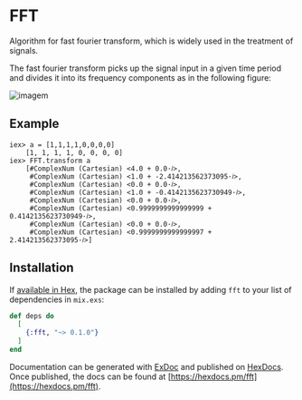 # FFT

Algorithm for fast fourier transform, which is widely used in the treatment of signals.

The fast fourier transform picks up the signal input in a given time period and divides it into its frequency components as in the following figure:

![imagem](https://upload.wikimedia.org/wikipedia/commons/6/64/FFT_of_Cosine_Summation_Function.png)

## Example

```
iex> a = [1,1,1,1,0,0,0,0]
	[1, 1, 1, 1, 0, 0, 0, 0]
iex> FFT.transform a
	[#ComplexNum (Cartesian) <4.0 + 0.0·𝑖>,
	 #ComplexNum (Cartesian) <1.0 + -2.414213562373095·𝑖>,
	 #ComplexNum (Cartesian) <0.0 + 0.0·𝑖>,
	 #ComplexNum (Cartesian) <1.0 + -0.4142135623730949·𝑖>,
	 #ComplexNum (Cartesian) <0.0 + 0.0·𝑖>,
	 #ComplexNum (Cartesian) <0.9999999999999999 + 0.4142135623730949·𝑖>,
	 #ComplexNum (Cartesian) <0.0 + 0.0·𝑖>,
	 #ComplexNum (Cartesian) <0.9999999999999997 + 2.414213562373095·𝑖>]
```
## Installation

If [available in Hex](https://hex.pm/docs/publish), the package can be installed
by adding `fft` to your list of dependencies in `mix.exs`:

```elixir
def deps do
  [
    {:fft, "~> 0.1.0"}
  ]
end
```

Documentation can be generated with [ExDoc](https://github.com/elixir-lang/ex_doc)
and published on [HexDocs](https://hexdocs.pm). Once published, the docs can
be found at [https://hexdocs.pm/fft](https://hexdocs.pm/fft).